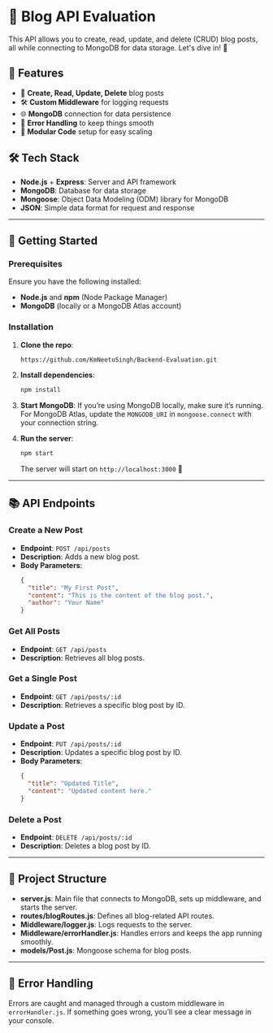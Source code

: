 # 📝 Blog API Evaluation

This API allows you to create, read, update, and delete (CRUD) blog posts, all while connecting to MongoDB for data storage. Let's dive in! 🚀

## 🌟 Features
- 📖 **Create, Read, Update, Delete** blog posts
- 🛠️ **Custom Middleware** for logging requests
- 🌐 **MongoDB** connection for data persistence
- 🎉 **Error Handling** to keep things smooth
- 🔌 **Modular Code** setup for easy scaling

## 🛠️ Tech Stack
- **Node.js** + **Express**: Server and API framework
- **MongoDB**: Database for data storage
- **Mongoose**: Object Data Modeling (ODM) library for MongoDB
- **JSON**: Simple data format for request and response

---

## 🚀 Getting Started

### Prerequisites
Ensure you have the following installed:
- **Node.js** and **npm** (Node Package Manager)
- **MongoDB** (locally or a MongoDB Atlas account)

### Installation

1. **Clone the repo**:
   ```bash
   https://github.com/KmNeetuSingh/Backend-Evaluation.git
   ```

2. **Install dependencies**:
   ```bash
   npm install
   ```

3. **Start MongoDB**:
   If you’re using MongoDB locally, make sure it’s running. For MongoDB Atlas, update the `MONGODB_URI` in `mongoose.connect` with your connection string.

4. **Run the server**:
   ```bash
   npm start
   ```
   The server will start on `http://localhost:3000` 🚀

---

## 📚 API Endpoints

### Create a New Post
- **Endpoint**: `POST /api/posts`
- **Description**: Adds a new blog post.
- **Body Parameters**: 
  ```json
  {
    "title": "My First Post",
    "content": "This is the content of the blog post.",
    "author": "Your Name"
  }
  ```

### Get All Posts
- **Endpoint**: `GET /api/posts`
- **Description**: Retrieves all blog posts.

### Get a Single Post
- **Endpoint**: `GET /api/posts/:id`
- **Description**: Retrieves a specific blog post by ID.

### Update a Post
- **Endpoint**: `PUT /api/posts/:id`
- **Description**: Updates a specific blog post by ID.
- **Body Parameters**:
  ```json
  {
    "title": "Updated Title",
    "content": "Updated content here."
  }
  ```

### Delete a Post
- **Endpoint**: `DELETE /api/posts/:id`
- **Description**: Deletes a blog post by ID.

---

## 🔧 Project Structure

- **server.js**: Main file that connects to MongoDB, sets up middleware, and starts the server.
- **routes/blogRoutes.js**: Defines all blog-related API routes.
- **Middleware/logger.js**: Logs requests to the server.
- **Middleware/errorHandler.js**: Handles errors and keeps the app running smoothly.
- **models/Post.js**: Mongoose schema for blog posts.

---

## 🐞 Error Handling
Errors are caught and managed through a custom middleware in `errorHandler.js`. If something goes wrong, you’ll see a clear message in your console.
